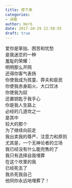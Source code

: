 ```yaml
---  
title: 停下来  
categories:  
- 诗歌  
author: Herb  
date: 2017-10-29 22:58:55  
draft: true
---  
```

爱你是笨拙、困苦和忧愁  
是我迷恋的一种  
羞耻的荣耀：  
明明那么开网  
还得你客气表扬    
你使我成为孩童、莽夫和臣民  
你使我赤身蹈火、大口饮冰  
你使我为奴  
还置钥匙于我手心    
你是我人生路上  
必经的几道坎之一  
是其中  
较大的那个    
为了继续向前走  
我出卖我的尊严、注意力和原则  
尤其是，一个无神论者的立场  
我已经没有什么能兜售的了  
我只有选择自我埋葬    
在这个坎里的我  
已经死去了  
我杀死我自己  
他同你永远地埋葬了！
